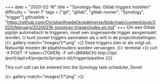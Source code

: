 +++
date = "2020-02-16"
title = "Synology-Nas: Gitlab triggers instellen"
difficulty = "level-1"
tags = ["git", "gitlab", "gitlab-runner", "Synology", "trigger"]
githublink = "https://github.com/ChristianKnedel/knedelverse/blob/main/content/post/2020/february/20200216-synology-trigger/index.en.md"
+++
Om een Gitlab pijplijn automatisch te triggeren, moet een zogenaamde trigger aangemaakt worden. U kunt zoveel triggers aanmaken als u wilt in de projectinstellingen.
{{< gallery match="images/1/*.png" >}}
Deze triggers zien er als volgt uit. Natuurlijk moeten de plaatshouders worden vervangen.
{{< terminal >}}
curl -X POST -F token=(TOKEN) -F ref=(BRANCH) http://(ip):(port)/api/v4/projects/(project-id)/trigger/pipeline
{{</terminal >}}

This curl call can be entered into the Synology task scheduler, Done!

{{< gallery match="images/1/*.png" >}}